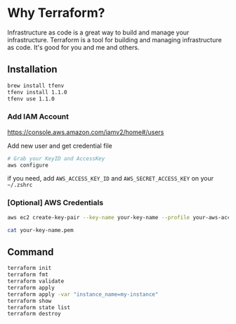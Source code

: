 # Why Terraform?

Infrastructure as code is a great way to build and manage your infrastructure.
Terraform is a tool for building and managing infrastructure as code.
It's good for you and me and others.

## Installation

```bash
brew install tfenv
tfenv install 1.1.0
tfenv use 1.1.0
```

### Add IAM Account

https://console.aws.amazon.com/iamv2/home#/users

Add new user and get credential file

```bash
# Grab your KeyID and AccessKey
aws configure
```

if you need, add `AWS_ACCESS_KEY_ID` and `AWS_SECRET_ACCESS_KEY` on your `~/.zshrc`

### [Optional] AWS Credentials

```bash
aws ec2 create-key-pair --key-name your-key-name --profile your-aws-account-name | python -c "import sys, json; print(json.load(sys.stdin)['KeyMaterial'])" > your-key-name.pem  && chmod 400 your-key-name.pem

cat your-key-name.pem
```

## Command

```bash
terraform init
terraform fmt
terraform validate
terraform apply
terraform apply -var "instance_name=my-instance"
terraform show
terraform state list
terraform destroy
```
